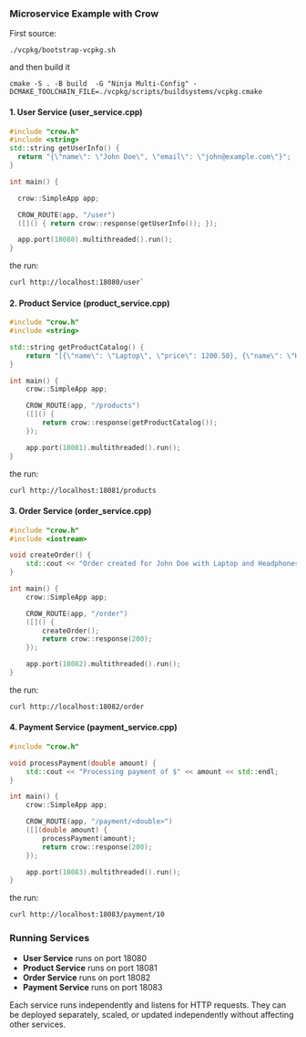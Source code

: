 ### Microservice Example with Crow

First source:
```
./vcpkg/bootstrap-vcpkg.sh
```
and then build it

```
cmake -S . -B build  -G "Ninja Multi-Config" -DCMAKE_TOOLCHAIN_FILE=./vcpkg/scripts/buildsystems/vcpkg.cmake
```

#### 1. **User Service** (user_service.cpp)

```cpp
#include "crow.h"
#include <string>
std::string getUserInfo() {
  return "{\"name\": \"John Doe\", \"email\": \"john@example.com\"}";
}

int main() {

  crow::SimpleApp app;

  CROW_ROUTE(app, "/user")
  ([]() { return crow::response(getUserInfo()); });

  app.port(18080).multithreaded().run();
}
```
the run:

```bash
curl http://localhost:18080/user`
```

#### 2. **Product Service** (product_service.cpp)

```cpp
#include "crow.h"
#include <string>

std::string getProductCatalog() {
    return "[{\"name\": \"Laptop\", \"price\": 1200.50}, {\"name\": \"Headphones\", \"price\": 200.99}]";
}

int main() {
    crow::SimpleApp app;

    CROW_ROUTE(app, "/products")
    ([]() {
        return crow::response(getProductCatalog());
    });

    app.port(18081).multithreaded().run();
}
```
the run:

```bash
curl http://localhost:18081/products
```

#### 3. **Order Service** (order_service.cpp)

```cpp
#include "crow.h"
#include <iostream>

void createOrder() {
    std::cout << "Order created for John Doe with Laptop and Headphones" << std::endl;
}

int main() {
    crow::SimpleApp app;

    CROW_ROUTE(app, "/order")
    ([]() {
        createOrder();
        return crow::response(200);
    });

    app.port(18082).multithreaded().run();
}
```
the run:

```bash
curl http://localhost:18082/order
```


#### 4. **Payment Service** (payment_service.cpp)

```cpp
#include "crow.h"

void processPayment(double amount) {
    std::cout << "Processing payment of $" << amount << std::endl;
}

int main() {
    crow::SimpleApp app;

    CROW_ROUTE(app, "/payment/<double>")
    ([](double amount) {
        processPayment(amount);
        return crow::response(200);
    });

    app.port(18083).multithreaded().run();
}
```
the run:

```bash
curl http://localhost:18083/payment/10
```


### Running Services

- **User Service** runs on port 18080
- **Product Service** runs on port 18081
- **Order Service** runs on port 18082
- **Payment Service** runs on port 18083

Each service runs independently and listens for HTTP requests. They can be deployed separately, scaled, or updated independently without affecting other services.
